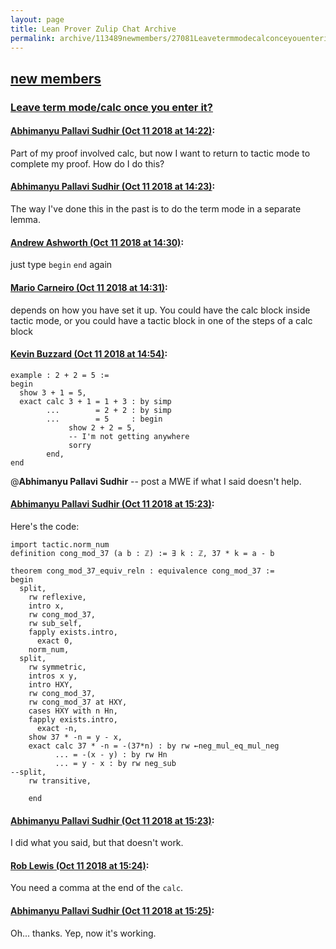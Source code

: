 ```yaml
---
layout: page
title: Lean Prover Zulip Chat Archive 
permalink: archive/113489newmembers/27081Leavetermmodecalconceyouenterit.html
---
```


## [new members](index.html)
### [Leave term mode/calc once you enter it?](27081Leavetermmodecalconceyouenterit.html)

#### [Abhimanyu Pallavi Sudhir (Oct 11 2018 at 14:22)](https://leanprover.zulipchat.com/#narrow/stream/113489-new%20members/topic/Leave%20term%20mode/calc%20once%20you%20enter%20it%3F/near/135604247):
Part of my proof involved calc, but now I want to return to tactic mode to complete my proof. How do I do this?

#### [Abhimanyu Pallavi Sudhir (Oct 11 2018 at 14:23)](https://leanprover.zulipchat.com/#narrow/stream/113489-new%20members/topic/Leave%20term%20mode/calc%20once%20you%20enter%20it%3F/near/135604263):
The way I've done this in the past is to do the term mode in a separate lemma.

#### [Andrew Ashworth (Oct 11 2018 at 14:30)](https://leanprover.zulipchat.com/#narrow/stream/113489-new%20members/topic/Leave%20term%20mode/calc%20once%20you%20enter%20it%3F/near/135604665):
just type `begin` `end` again

#### [Mario Carneiro (Oct 11 2018 at 14:31)](https://leanprover.zulipchat.com/#narrow/stream/113489-new%20members/topic/Leave%20term%20mode/calc%20once%20you%20enter%20it%3F/near/135604690):
depends on how you have set it up. You could have the calc block inside tactic mode, or you could have a tactic block in one of the steps of a calc block

#### [Kevin Buzzard (Oct 11 2018 at 14:54)](https://leanprover.zulipchat.com/#narrow/stream/113489-new%20members/topic/Leave%20term%20mode/calc%20once%20you%20enter%20it%3F/near/135605855):
```lean
example : 2 + 2 = 5 :=
begin
  show 3 + 1 = 5,
  exact calc 3 + 1 = 1 + 3 : by simp
        ...        = 2 + 2 : by simp
        ...        = 5     : begin
             show 2 + 2 = 5,
             -- I'm not getting anywhere
             sorry
        end,
end
```

@**Abhimanyu Pallavi Sudhir**  -- post a MWE if what I said doesn't help.

#### [Abhimanyu Pallavi Sudhir (Oct 11 2018 at 15:23)](https://leanprover.zulipchat.com/#narrow/stream/113489-new%20members/topic/Leave%20term%20mode/calc%20once%20you%20enter%20it%3F/near/135607561):
Here's the code:
```lean
import tactic.norm_num
definition cong_mod_37 (a b : ℤ) := ∃ k : ℤ, 37 * k = a - b

theorem cong_mod_37_equiv_reln : equivalence cong_mod_37 :=
begin
  split,
    rw reflexive,
    intro x,
    rw cong_mod_37,
    rw sub_self,
    fapply exists.intro,
      exact 0,
    norm_num,
  split,
    rw symmetric,
    intros x y,
    intro HXY,
    rw cong_mod_37,
    rw cong_mod_37 at HXY,
    cases HXY with n Hn,
    fapply exists.intro,
      exact -n,
    show 37 * -n = y - x,
    exact calc 37 * -n = -(37*n) : by rw ←neg_mul_eq_mul_neg
          ... = -(x - y) : by rw Hn
          ... = y - x : by rw neg_sub
--split,  
    rw transitive,

    end
```

#### [Abhimanyu Pallavi Sudhir (Oct 11 2018 at 15:23)](https://leanprover.zulipchat.com/#narrow/stream/113489-new%20members/topic/Leave%20term%20mode/calc%20once%20you%20enter%20it%3F/near/135607593):
I did what you said, but that doesn't work.

#### [Rob Lewis (Oct 11 2018 at 15:24)](https://leanprover.zulipchat.com/#narrow/stream/113489-new%20members/topic/Leave%20term%20mode/calc%20once%20you%20enter%20it%3F/near/135607681):
You need a comma at the end of the `calc`.

#### [Abhimanyu Pallavi Sudhir (Oct 11 2018 at 15:25)](https://leanprover.zulipchat.com/#narrow/stream/113489-new%20members/topic/Leave%20term%20mode/calc%20once%20you%20enter%20it%3F/near/135607719):
Oh... thanks. Yep, now it's working.

